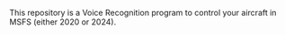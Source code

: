 This repository is a Voice Recognition program to control your aircraft in MSFS (either 2020 or 2024). 
